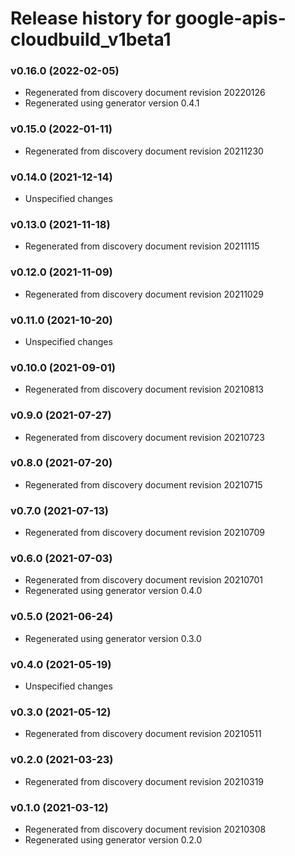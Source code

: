 # Release history for google-apis-cloudbuild_v1beta1

### v0.16.0 (2022-02-05)

* Regenerated from discovery document revision 20220126
* Regenerated using generator version 0.4.1

### v0.15.0 (2022-01-11)

* Regenerated from discovery document revision 20211230

### v0.14.0 (2021-12-14)

* Unspecified changes

### v0.13.0 (2021-11-18)

* Regenerated from discovery document revision 20211115

### v0.12.0 (2021-11-09)

* Regenerated from discovery document revision 20211029

### v0.11.0 (2021-10-20)

* Unspecified changes

### v0.10.0 (2021-09-01)

* Regenerated from discovery document revision 20210813

### v0.9.0 (2021-07-27)

* Regenerated from discovery document revision 20210723

### v0.8.0 (2021-07-20)

* Regenerated from discovery document revision 20210715

### v0.7.0 (2021-07-13)

* Regenerated from discovery document revision 20210709

### v0.6.0 (2021-07-03)

* Regenerated from discovery document revision 20210701
* Regenerated using generator version 0.4.0

### v0.5.0 (2021-06-24)

* Regenerated using generator version 0.3.0

### v0.4.0 (2021-05-19)

* Unspecified changes

### v0.3.0 (2021-05-12)

* Regenerated from discovery document revision 20210511

### v0.2.0 (2021-03-23)

* Regenerated from discovery document revision 20210319

### v0.1.0 (2021-03-12)

* Regenerated from discovery document revision 20210308
* Regenerated using generator version 0.2.0


